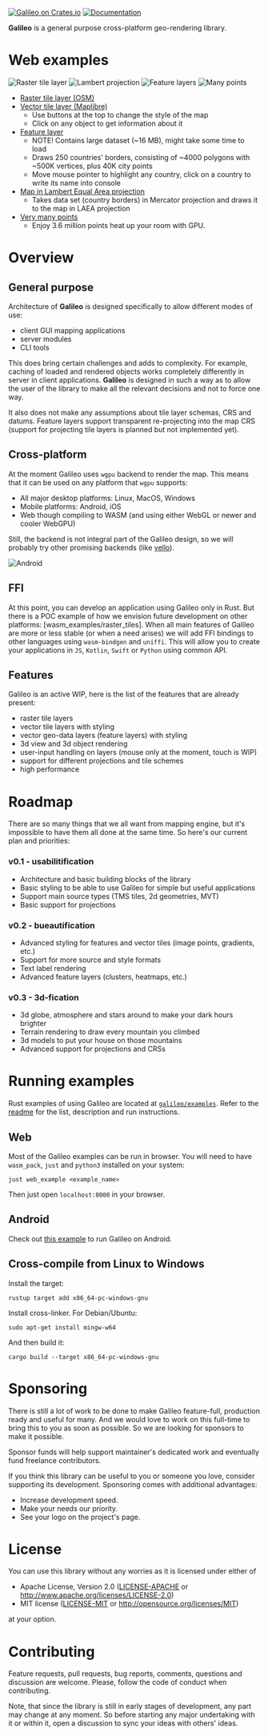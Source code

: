 [![Galileo on Crates.io](https://img.shields.io/crates/v/galileo.svg?color=brightgreen)](https://crates.io/crates/galileo)
[![Documentation](https://img.shields.io/docsrs/galileo/latest.svg)](https://docs.rs/galileo)

**Galileo** is a general purpose cross-platform geo-rendering library.

# Web examples

![Raster tile layer](https://maximkaaa.github.io/galileo/osm_256.png)
![Lambert projection](https://maximkaaa.github.io/galileo/lambert_sm.png)
![Feature layers](https://maximkaaa.github.io/galileo/countries_sm.png)
![Many points](https://maximkaaa.github.io/galileo/many_points.gif)

* [Raster tile layer (OSM)](https://maximkaaa.github.io/galileo/raster_tiles/)
* [Vector tile layer (Maplibre)](https://maximkaaa.github.io/galileo/vector_tiles/)
  * Use buttons at the top to change the style of the map
  * Click on any object to get information about it
* [Feature layer](https://maximkaaa.github.io/galileo/feature_layers/)
  * NOTE! Contains large dataset (~16 MB), might take some time to load
  * Draws 250 countries' borders, consisting of ~4000 polygons with ~500K vertices, plus 40K city points
  * Move mouse pointer to highlight any country, click on a country to write its name into console
* [Map in Lambert Equal Area projection](https://maximkaaa.github.io/galileo/lambert/)
  * Takes data set (country borders) in Mercator projection and draws it to the map in LAEA projection
* [Very many points](https://maximkaaa.github.io/galileo/many_points/)
  * Enjoy 3.6 million points heat up your room with GPU.

# Overview

## General purpose

Architecture of **Galileo** is designed specifically to allow different modes of use:
* client GUI mapping applications
* server modules
* CLI tools

This does bring certain challenges and adds to complexity. For example, caching
of loaded and rendered objects works completely differently in server in client
applications. **Galileo** is designed in such a way as to allow the user of the
library to make all the relevant decisions and not to force one way.

It also does not make any assumptions about tile layer schemas, CRS and datums.
Feature layers support transparent re-projecting into the map CRS (support for
projecting tile layers is planned but not implemented yet).

## Cross-platform

At the moment Galileo uses `wgpu` backend to render the map. This means that
it can be used on any platform that `wgpu` supports:
* All major desktop platforms: Linux, MacOS, Windows
* Mobile platforms: Android, iOS
* Web though compiling to WASM (and using either WebGL or newer and cooler WebGPU)

Still, the backend is not integral part of the Galileo design, so we will probably
try other promising backends (like [vello](https://github.com/linebender/vello)).

![Android](https://maximkaaa.github.io/galileo/android.png)

## FFI

At this point, you can develop an application using Galileo only in Rust. But there is
a POC example of how we envision future development on other platforms: [wasm_examples/raster_tiles].
When all main features of Galileo are more or less stable (or when a need arises) we
will add FFI bindings to other languages using `wasm-bindgen` and `uniffi`. This will
allow you to create your applications in `JS`, `Kotlin`, `Swift` or `Python` using
common API.

## Features

Galileo is an active WIP, here is the list of the features that are already present:
* raster tile layers
* vector tile layers with styling
* vector geo-data layers (feature layers) with styling
* 3d view and 3d object rendering
* user-input handling on layers (mouse only at the moment, touch is WIP)
* support for different projections and tile schemes
* high performance

# Roadmap

There are so many things that we all want from mapping engine, but it's impossible to have
them all done at the same time. So here's our current plan and priorities:

### v0.1 - usabilitification

* Architecture and basic building blocks of the library
* Basic styling to be able to use Galileo for simple but useful applications
* Support main source types (TMS tiles, 2d geometries, MVT)
* Basic support for projections

### v0.2 - bueautification

* Advanced styling for features and vector tiles (image points, gradients, etc.)
* Support for more source and style formats
* Text label rendering
* Advanced feature layers (clusters, heatmaps, etc.)

### v0.3 - 3d-fication

* 3d globe, atmosphere and stars around to make your dark hours brighter
* Terrain rendering to draw every mountain you climbed
* 3d models to put your house on those mountains
* Advanced support for projections and CRSs

# Running examples

Rust examples of using Galileo are located at [`galileo/examples`](galileo/examples). Refer to the [readme](galileo/examples/README.md)
for the list, description and run instructions.

## Web

Most of the Galileo examples can be run in browser. You will need to have `wasm_pack`, `just` and `python3` installed
on your system:

```shell
just web_example <example_name>
```

Then just open `localhost:8000` in your browser.

## Android

Check out [this example](android_examples/raster_tiles/README.md) to run Galileo on Android.

## Cross-compile from Linux to Windows

Install the target:

```shell
rustup target add x86_64-pc-windows-gnu
```

Install cross-linker. For Debian/Ubuntu:

```
sudo apt-get install mingw-w64
```

And then build it:

```shell
cargo build --target x86_64-pc-windows-gnu
```

# Sponsoring

There is still a lot of work to be done to make Galileo feature-full, production ready and useful for many. And we
would love to work on this full-time to bring this to you as soon as possible. So we are looking for sponsors
to make it possible.

Sponsor funds will help support maintainer's dedicated work and eventually fund freelance contributors.

If you think this library can be useful to you or someone you love, consider supporting its development. Sponsoring
comes with additional advantages:
* Increase development speed.
* Make your needs our priority.
* See your logo on the project's page.

# License

You can use this library without any worries as it is licensed under either of

* Apache License, Version 2.0 ([LICENSE-APACHE](LICENSE-APACHE) or http://www.apache.org/licenses/LICENSE-2.0)
* MIT license ([LICENSE-MIT](LICENSE-MIT) or http://opensource.org/licenses/MIT)

at your option.

# Contributing

Feature requests, pull requests, bug reports, comments, questions and discussion are welcome. Please, follow the code
of conduct when contributing.

Note, that since the library is still in early stages of development, any part may change at any moment. So before
starting any major undertaking with it or within it, open a discussion to sync your ideas with others' ideas.
